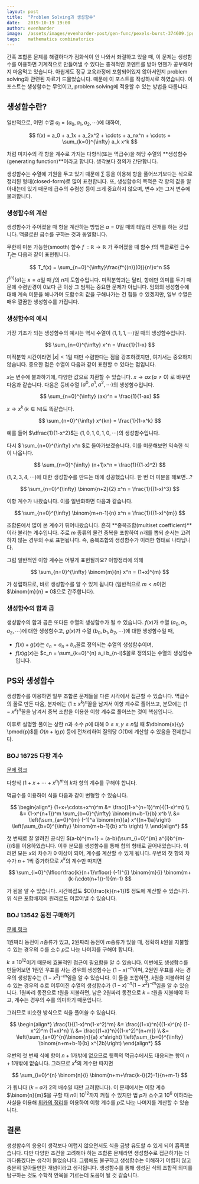 ```yaml
---
layout: post
title:  "Problem Solving과 생성함수"
date:   2019-10-19 19:00
author: evenharder
image:  /assets/images/evenharder-post/gen-func/pexels-burst-374609.jpg
tags:   mathematics combinatorics
---
```


간혹 조합론 문제를 해결하다가 점화식이 안 나와서 좌절하고 있을 때, 이 문제는 생성함수를 이용하면 기계적으로 만들어낼 수 있다는 충격적인 코멘트를 받아 언젠가 공부해야지 마음먹고 있습니다. 아쉽게도 정규 교육과정에 포함되어있지 않아서인지 problem solving와 관련된 자료가 드물었습니다. 때문에 이 포스트를 작성하시로 하였습니다. 이 포스트는 생성함수는 무엇이고, problem solving에 적용할 수 있는 방법을 다룹니다.

## 생성함수란?

일반적으로, 어떤 수열 ${a_i} = (a_0, a_1, a_2, \cdots)$에 대하여, 

$$
f(x) = a_0 + a_1x + a_2x^2 + \cdots + a_nx^n + \cdots = \sum_{k=0}^{\infty} a_k x^k
$$

처럼 미지수의 각 항을 계수로 가지는 다항식(또는 멱급수)을 해당 수열의 **생성함수 (generating function)**이라고 합니다. 생각보다 정의가 간단합니다.

생성함수는 수열에 기원을 두고 있기 때문에 $\sum$ 등을 이용해 항을 풀어쓰기보다는 식으로 정리된 형태(closed-form)로 많이 표현합니다. 또, 생성함수의 목적은 각 항의 값을 알아내는데 있기 때문에 급수의 수렴성 등이 크게 중요하지 않으며, 변수 $x$는 그저 변수에 불과합니다.

### 생성함수의 계산

생성함수가 주어졌을 때 항을 계산하는 방법은 $a = 0$일 때의 테일러 전개를 하는 것입니다. 맥클로린 급수를 구하는 것과 동일합니다. 

무한히 미분 가능한(smooth) 함수 $f\ : \mathbb{R} \to \mathbb{R}$ 가 주어졌을 때 함수 $f$의 맥클로린 급수 $T_f$는 다음과 같이 표현됩니다.

$$
T_f(x) = \sum_{n=0}^{\infty}\frac{f^{(n)}(0)}{n!}x^n
$$

$f^{(n)}(a)$는 $x = a$일 때 $f$의 $n$계 도함수입니다. 미적분학과는 달리, 항에만 의미를 두기 때문에 수렴반경이 0보다 큰 이상 그 범위는 중요한 문제가 아닙니다. 임의의 생성함수에 대해 계속 미분을 해나가며 도함수의 값을 구해나가는 건 힘들 수 있겠지만, 일부 수열은 매우 깔끔한 생성함수를 가집니다.

### 생성함수의 예시

가장 기초가 되는 생성함수의 예시는 역시 수열이 $(1, 1, 1, \cdots)$일 때의 생성함수입니다.

$$
\sum_{n=0}^{\infty} x^n = \frac{1}{1-x}
$$

미적분학 시간이라면 $\lvert x \rvert < 1$일 때만 수렴한다는 점을 강조하겠지만, 여기서는 중요하지 않습니다. 중요한 점은 수열이 다음과 같이 표현할 수 있다는 점입니다.

$x$는 변수에 불과하기에, 다양한 값으로 치환할 수 있습니다. $x \to ax\, (a \neq 0)$ 로 바꾸면 다음과 같습니다. 다음은 등비수열 $(a^0, a^1, a^2, \cdots)$의 생성함수입니다.

$$
\sum_{n=0}^{\infty} (ax)^n = \frac{1}{1-ax}
$$

$x \to x^k\, (k \in \mathbb{N})$도 똑같습니다.

$$
\sum_{n=0}^{\infty} x^{kn} = \frac{1}{1-x^k}
$$

예를 들어 $\dfrac{1}{1-x^2}$는 $(1, 0, 1, 0, 1, 0, \cdots)$의 생성함수입니다.

다시 $ \sum_{n=0}^{\infty} x^n $로 돌아가보겠습니다. 이를 미분해보면 익숙한 식이 나옵니다.

$$
\sum_{n=0}^{\infty} (n+1)x^n = \frac{1}{(1-x)^2}
$$

$(1, 2, 3, 4, \cdots)$에 대한 생성함수를 만드는 데에 성공했습니다. 한 번 더 미분을 해보면...?

$$
\sum_{n=0}^{\infty} \binom{n+2}{2} x^n = \frac{1}{(1-x)^3}
$$

이항 계수가 나왔습니다. 이를 일반화하면 다음과 같습니다.

$$
\sum_{n=0}^{\infty} \binom{m+n-1}{n} x^n = \frac{1}{(1-x)^{m}}
$$

조합론에서 많이 본 계수가 튀어나왔습니다. 흔히 **중복조합(multiset coefficient)**이라 불리는 계수입니다. 주로 $m$ 종류의 물건 중복을 포함하여 $n$개를 뽑되 순서는 고려하지 않는 경우의 수로 표현됩니다. 즉, 중복조합의 생성함수가 이러한 형태로 나타납니다.

그럼 일반적인 이항 계수는 어떻게 표현될까요? 이항정리에 의해

$$
\sum_{n=0}^{\infty} \binom{m}{n} x^n = (1+x)^{m}
$$

가 성립하므로, 바로 생성함수를 알 수 있게 됩니다 (일반적으로 $m < n$이면 $\binom{m}{n} = 0$으로 간주합니다).

### 생성함수의 합과 곱

생성함수의 합과 곱은 또다른 수열의 생성함수가 될 수 있습니다. $f(x)$가 수열 $(a_0, a_1, a_2, \cdots)$에 대한 생성함수고, $g(x)$가 수열 $(b_0, b_1, b_2, \cdots)$에 대한 생성함수일 때,

+ $f(x) + g(x)$는 $c_n = a_n + b_n$꼴로 정의되는 수열의 생성함수이며,
+ $f(x)g(x)$는 $c_n = \sum_{k=0}^{n} a_i b_{n-i}$꼴로 정의되는 수열의 생성함수입니다.

## PS와 생성함수

생성함수를 이용하면 일부 조합론 문제들을 다른 시각에서 접근할 수 있습니다. 멱급수의 꼴로 만든 다음, 분자에는 $(1 \pm x^k)^n$꼴을 남겨서 이항 계수로 풀어쓰고, 분모에는 $(1-x^k)^n$꼴을 남겨서 중복 조합을 이용한 이항 계수로 풀어쓰는 것이 핵심입니다.

이후로 설명할 풀이는 상한 $n$과 소수 $p$에 대해 $0 \leq x, y \leq n$일 때 $\dbinom{x}{y} \pmod{p}$를 $O(n + \lg p)$ 등에 전처리하여 질의당 $O(1)$에 계산할 수 있음을 전제합니다.

### BOJ 16725 다항 계수

[문제 링크](http://icpc.me/16725)

다항식 $(1+x+\cdots+x^n)^m$의 $k$차 항의 계수를 구해야 합니다.

멱급수를 이용하여 식을 다음과 같이 변형할 수 있습니다.

$$
\begin{align*}
(1+x+\cdots+x^n)^m &= \frac{(1-x^{n+1})^m}{(1-x)^m} \\
&= (1-x^{n+1})^m \sum_{b=0}^{\infty} \binom{m+b-1}{b} x^b \\ 
&= \left(\sum_{a=0}^{m} (-1)^a \binom{m}{a} x^{(n+1)a}\right) \left(\sum_{b=0}^{\infty} \binom{m+b-1}{b} x^b \right) \\
\end{align*}
$$

첫 번째로 잘 알려진 공식인 $(a-b)^{m+1} = (a-b)(\sum_{i=0}^{m} a^{i}b^{m-i})$를 이용하였습니다. 이후 분모를 생성함수를 통해 합의 형태로 끌어내었습니다. 이러면 모든 $x$의 차수가 0 이상이 되어, 계수를 계산할 수 있게 됩니다. 우변의 첫 항의 차수가 $n+1$씩 증가하므로 $x^k$의 계수만 따지면

$$
\sum_{i=0}^{\lfloor\frac{k}{n+1}\rfloor} (-1)^{i} \binom{m}{i} \binom{m+(k-i\cdot(n+1))-1}{m-1}
$$

가 됨을 알 수 있습니다. 시간복잡도 $O(\frac{k}{n+1})$ 정도에 계산할 수 있습니다. 위 식은 포함배제의 원리로도 이끌어낼 수 있습니다.

### BOJ 13542 동전 구매하기

[문제 링크](http://icpc.me/13542)

1원짜리 동전이 $n$종류가 있고, 2원짜리 동전이 $m$종류가 있을 때, 정확히 $k$원을 지불할 수 있는 경우의 수를 소수 $p$로 나눈 나머지를 구해야 합니다.

$k \leq 10^{12}$이기 때문에 효율적인 접근이 필요함을 알 수 있습니다. 이번에도 생성함수를 만들어보면 1원인 우표를 사는 경우의 생성함수는 $(1-x)^{-n}$이며, 2원인 우표를 사는 경우의 생성함수는 $(1-x^2)^{-m}$임을 알 수 있습니다. 이 둘을 조합하면, $k$원을 지불하여 살 수 있는 경우의 수로 이루어진 수열의 생성함수가 $(1-x)^{-n}(1-x^2)^{-m}$임을 알 수 있습니다. 1원짜리 동전으로 $t$원을 지불하면, 남은 2원짜리 동전으로 $k-t$원을 지불해야 하고, 계수는 경우의 수를 의미하기 때문입니다.

그러므로 비슷한 방식으로 식을 풀어쓸 수 있습니다.

$$
\begin{align*}
\frac{1}{(1-x)^n(1-x^2)^m} &= \frac{(1+x)^n}{(1-x)^{n} (1-x^2)^m (1+x)^n} \\
&= \frac{(1+x)^n}{(1-x^2)^{n+m}} \\
&= \left(\sum_{a=0}^{n}\binom{n}{a} x^a\right) \left(\sum_{b=0}^{\infty} \binom{n+m+b-1}{b} x^{2b}\right)
\end{align*}
$$

우변의 첫 번째 식에 항이 $n+1$개밖에 없으므로 뒷쪽의 멱급수에서도 대응되는 항이 $n+1$개밖에 없습니다. 그러므로 $x^k$의 계수만 따지면

$$
\sum_{i=0}^{n} \binom{n}{i} \binom{n+m+\frac{k-i}{2}-1}{n+m-1}
$$

가 됩니다 ($k-a$가 2의 배수일 때만 고려합니다). 이 문제에서는 이항 계수 $\binom{n}{m}$을 구할 때 $n$이 $10^{12}$까지 커질 수 있지만 법 $p$가 소수고 $10^6$ 이하라는 사실을 이용해 [뤼카의 정리](https://en.wikipedia.org/wiki/Lucas%27s_theorem)를 이용하여 이항 계수를 $p$로 나눈 나머지를 계산할 수 있습니다.

## 결론

생성함수의 응용이 생각보다 어렵지 않으면서도 식을 금방 유도할 수 있게 되어 흡족했습니다. 다만 다양한 조건을 고려해야 하는 조합론 문제라면 생성함수로 접근하기는 더 까다롭겠다는 생각이 들었습니다. 그럼에도 불구하고 생성함수는 이해하기 어렵지 않고 충분히 알아둘만한 개념이라고 생각됩니다. 생성함수를 통해 생성된 식의 조합적 의미를 탐구하는 것도 수학적 안목을 기르는데 도움이 될 것 같습니다.

